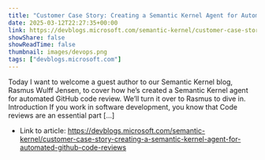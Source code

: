 ```yaml
---
title: "Customer Case Story: Creating a Semantic Kernel Agent for Automated GitHub Code Reviews"
date: 2025-03-12T22:27:35+00:00
link: https://devblogs.microsoft.com/semantic-kernel/customer-case-story-creating-a-semantic-kernel-agent-for-automated-github-code-reviews
showShare: false
showReadTime: false
thumbnail: images/devops.png
tags: ["devblogs.microsoft.com"]
---
```

Today I want to welcome a guest author to our Semantic Kernel blog, Rasmus Wulff Jensen, to cover how he’s created a Semantic Kernel agent for automated GitHub code review. We’ll turn it over to Rasmus to dive in. Introduction If you work in software development, you know that Code reviews are an essential part […]

- Link to article: https://devblogs.microsoft.com/semantic-kernel/customer-case-story-creating-a-semantic-kernel-agent-for-automated-github-code-reviews